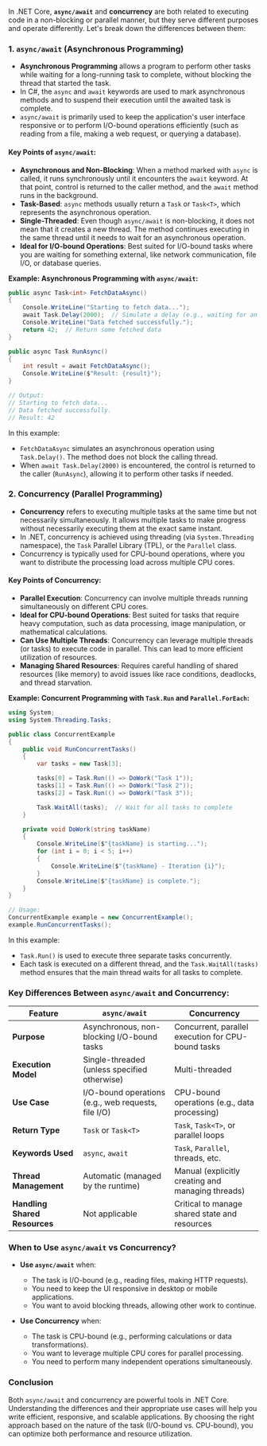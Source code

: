 In .NET Core, **`async/await`** and **concurrency** are both related to executing code in a non-blocking or parallel manner, but they serve different purposes and operate differently. Let's break down the differences between them:

### **1. `async/await` (Asynchronous Programming)**

- **Asynchronous Programming** allows a program to perform other tasks while waiting for a long-running task to complete, without blocking the thread that started the task.
- In C#, the `async` and `await` keywords are used to mark asynchronous methods and to suspend their execution until the awaited task is complete.
- `async/await` is primarily used to keep the application's user interface responsive or to perform I/O-bound operations efficiently (such as reading from a file, making a web request, or querying a database).

#### **Key Points of `async/await`:**
- **Asynchronous and Non-Blocking**: When a method marked with `async` is called, it runs synchronously until it encounters the `await` keyword. At that point, control is returned to the caller method, and the `await` method runs in the background.
- **Task-Based**: `async` methods usually return a `Task` or `Task<T>`, which represents the asynchronous operation.
- **Single-Threaded**: Even though `async/await` is non-blocking, it does not mean that it creates a new thread. The method continues executing in the same thread until it needs to wait for an asynchronous operation.
- **Ideal for I/O-bound Operations**: Best suited for I/O-bound tasks where you are waiting for something external, like network communication, file I/O, or database queries.

**Example: Asynchronous Programming with `async/await`:**

```csharp
public async Task<int> FetchDataAsync()
{
    Console.WriteLine("Starting to fetch data...");
    await Task.Delay(2000);  // Simulate a delay (e.g., waiting for an I/O operation)
    Console.WriteLine("Data fetched successfully.");
    return 42;  // Return some fetched data
}

public async Task RunAsync()
{
    int result = await FetchDataAsync();
    Console.WriteLine($"Result: {result}");
}

// Output:
// Starting to fetch data...
// Data fetched successfully.
// Result: 42
```

In this example:
- `FetchDataAsync` simulates an asynchronous operation using `Task.Delay()`. The method does not block the calling thread.
- When `await Task.Delay(2000)` is encountered, the control is returned to the caller (`RunAsync`), allowing it to perform other tasks if needed.

### **2. Concurrency (Parallel Programming)**

- **Concurrency** refers to executing multiple tasks at the same time but not necessarily simultaneously. It allows multiple tasks to make progress without necessarily executing them at the exact same instant.
- In .NET, concurrency is achieved using threading (via `System.Threading` namespace), the `Task` Parallel Library (TPL), or the `Parallel` class.
- Concurrency is typically used for CPU-bound operations, where you want to distribute the processing load across multiple CPU cores.

#### **Key Points of Concurrency:**
- **Parallel Execution**: Concurrency can involve multiple threads running simultaneously on different CPU cores.
- **Ideal for CPU-bound Operations**: Best suited for tasks that require heavy computation, such as data processing, image manipulation, or mathematical calculations.
- **Can Use Multiple Threads**: Concurrency can leverage multiple threads (or tasks) to execute code in parallel. This can lead to more efficient utilization of resources.
- **Managing Shared Resources**: Requires careful handling of shared resources (like memory) to avoid issues like race conditions, deadlocks, and thread starvation.

**Example: Concurrent Programming with `Task.Run` and `Parallel.ForEach`:**

```csharp
using System;
using System.Threading.Tasks;

public class ConcurrentExample
{
    public void RunConcurrentTasks()
    {
        var tasks = new Task[3];

        tasks[0] = Task.Run(() => DoWork("Task 1"));
        tasks[1] = Task.Run(() => DoWork("Task 2"));
        tasks[2] = Task.Run(() => DoWork("Task 3"));

        Task.WaitAll(tasks);  // Wait for all tasks to complete
    }

    private void DoWork(string taskName)
    {
        Console.WriteLine($"{taskName} is starting...");
        for (int i = 0; i < 5; i++)
        {
            Console.WriteLine($"{taskName} - Iteration {i}");
        }
        Console.WriteLine($"{taskName} is complete.");
    }
}

// Usage:
ConcurrentExample example = new ConcurrentExample();
example.RunConcurrentTasks();
```

In this example:
- `Task.Run()` is used to execute three separate tasks concurrently.
- Each task is executed on a different thread, and the `Task.WaitAll(tasks)` method ensures that the main thread waits for all tasks to complete.

### **Key Differences Between `async/await` and Concurrency:**

| Feature                          | `async/await`                                      | Concurrency                                      |
|----------------------------------|----------------------------------------------------|--------------------------------------------------|
| **Purpose**                      | Asynchronous, non-blocking I/O-bound tasks          | Concurrent, parallel execution for CPU-bound tasks |
| **Execution Model**              | Single-threaded (unless specified otherwise)        | Multi-threaded                                    |
| **Use Case**                     | I/O-bound operations (e.g., web requests, file I/O) | CPU-bound operations (e.g., data processing)      |
| **Return Type**                  | `Task` or `Task<T>`                                | `Task`, `Task<T>`, or parallel loops              |
| **Keywords Used**                | `async`, `await`                                    | `Task`, `Parallel`, threads, etc.                 |
| **Thread Management**            | Automatic (managed by the runtime)                  | Manual (explicitly creating and managing threads) |
| **Handling Shared Resources**    | Not applicable                                      | Critical to manage shared state and resources     |

### **When to Use `async/await` vs Concurrency?**

- **Use `async/await`** when:
  - The task is I/O-bound (e.g., reading files, making HTTP requests).
  - You need to keep the UI responsive in desktop or mobile applications.
  - You want to avoid blocking threads, allowing other work to continue.

- **Use Concurrency** when:
  - The task is CPU-bound (e.g., performing calculations or data transformations).
  - You want to leverage multiple CPU cores for parallel processing.
  - You need to perform many independent operations simultaneously.

### **Conclusion**

Both `async/await` and concurrency are powerful tools in .NET Core. Understanding the differences and their appropriate use cases will help you write efficient, responsive, and scalable applications. By choosing the right approach based on the nature of the task (I/O-bound vs. CPU-bound), you can optimize both performance and resource utilization.
